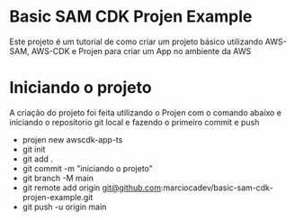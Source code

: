 # Basic SAM CDK Projen Example

Este projeto é um tutorial de como criar um projeto básico utilizando AWS-SAM, AWS-CDK e Projen para criar um App no ambiente da AWS

# Iniciando o projeto

A criação do projeto foi feita utilizando o Projen com o comando abaixo e iniciando o reposítorio git local e fazendo o primeiro commit e push
* projen new awscdk-app-ts
* git init
* git add .
* git commit -m "iniciando o projeto"
* git branch -M main
* git remote add origin git@github.com:marciocadev/basic-sam-cdk-projen-example.git
* git push -u origin main

